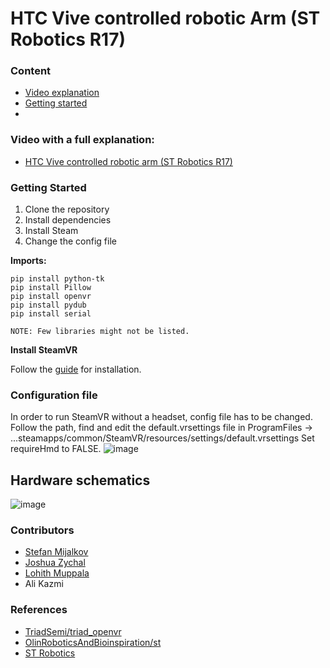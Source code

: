 # HTC Vive controlled robotic Arm (ST Robotics R17)

### Content
- [Video explanation](#video-with-a-full-explanation)
- [Getting started](#getting-started)
- []()

### **Video with a full explanation:**
- [HTC Vive controlled robotic arm (ST Robotics R17)](https://www.youtube.com/watch?v=tr84YwzHvdM)

### **Getting Started**

1. Clone the repository
2. Install dependencies
3. Install Steam
4. Change the config file

**Imports:**
```
pip install python-tk
pip install Pillow
pip install openvr
pip install pydub
pip install serial

NOTE: Few libraries might not be listed.
```

**Install SteamVR**

Follow the [guide](https://www.acer.com/ac/en/US/content/windows-mixed-reality-setup-steamvr) for installation.

### **Configuration file**

In order to run SteamVR without a headset, config file has to be changed.
Follow the path, find and edit the default.vrsettings file in ProgramFiles ->
...steamapps/common/SteamVR/resources/settings/default.vrsettings
Set requireHmd to FALSE.
![image](https://user-images.githubusercontent.com/65141613/110067189-cb74c480-7d38-11eb-8cfe-9b1578b6ddcf.png)

## **Hardware schematics**

![image](https://user-images.githubusercontent.com/65141613/110068133-a6815100-7d3a-11eb-8017-9875347dde6a.png)



### **Contributors**
- [Stefan Mijalkov](https://smijal.github.io/)
- [Joshua Zychal](https://www.linkedin.com/in/josh-zychal-1a4278191/)
- [Lohith Muppala](https://www.linkedin.com/in/lohithmuppala/)
- Ali Kazmi

### **References**
- [TriadSemi/triad_openvr](https://github.com/TriadSemi/triad_openvr)
- [OlinRoboticsAndBioinspiration/st](https://github.com/OlinRoboticsAndBioinspiration/st/blob/master/st.py)
- [ST Robotics](https://strobotics.com/info2.htm)


